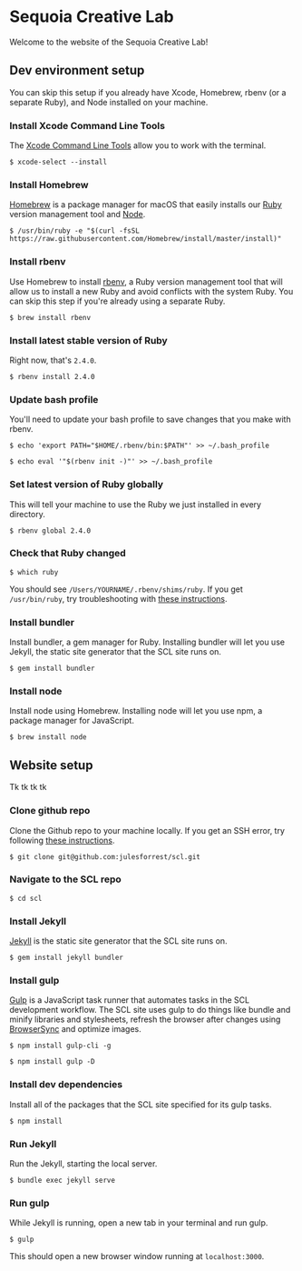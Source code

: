 # Sequoia Creative Lab
Welcome to the website of the Sequoia Creative Lab!

## Dev environment setup
You can skip this setup if you already have Xcode, Homebrew, rbenv (or a separate Ruby), and Node installed on your machine.

### Install Xcode Command Line Tools
The [Xcode Command Line Tools](http://railsapps.github.io/xcode-command-line-tools.html) allow you to work with the terminal.

```$ xcode-select --install```

### Install Homebrew
[Homebrew](http://brew.sh/) is a package manager for macOS that easily installs our [Ruby](https://www.ruby-lang.org/en/) version management tool and [Node](nodejs.org). 

```$ /usr/bin/ruby -e "$(curl -fsSL https://raw.githubusercontent.com/Homebrew/install/master/install)"```

### Install rbenv
Use Homebrew to install [rbenv](rbenv.org), a Ruby version management tool that will allow us to install a new Ruby and avoid conflicts with the system Ruby. You can skip this step if you're already using a separate Ruby.

```$ brew install rbenv```

### Install latest stable version of Ruby
Right now, that's `2.4.0`.

```$ rbenv install 2.4.0```

### Update bash profile
You'll need to update your bash profile to save changes that you make with rbenv.

```$ echo 'export PATH="$HOME/.rbenv/bin:$PATH"' >> ~/.bash_profile```

```$ echo eval '"$(rbenv init -)"' >> ~/.bash_profile```

### Set latest version of Ruby globally
This will tell your machine to use the Ruby we just installed in every directory.

```$ rbenv global 2.4.0```

### Check that Ruby changed
```$ which ruby```

You should see `/Users/YOURNAME/.rbenv/shims/ruby`. If you get `/usr/bin/ruby`, try troubleshooting with [these instructions](http://stackoverflow.com/a/12150580).

### Install bundler
Install bundler, a gem manager for Ruby. Installing bundler will let you use Jekyll, the static site generator that the SCL site runs on. 

```$ gem install bundler```

### Install node
Install node using Homebrew. Installing node will let you use npm, a package manager for JavaScript. 

```$ brew install node```

## Website setup
Tk tk tk tk

### Clone github repo
Clone the Github repo to your machine locally. If you get an SSH error, try following [these instructions](https://help.github.com/articles/generating-a-new-ssh-key-and-adding-it-to-the-ssh-agent/).

```$ git clone git@github.com:julesforrest/scl.git```

### Navigate to the SCL repo
```$ cd scl```

### Install Jekyll
[Jekyll](https://jekyllrb.com/) is the static site generator that the SCL site runs on. 

```$ gem install jekyll bundler```

### Install gulp

[Gulp](https://gulpjs.com/) is a JavaScript task runner that automates tasks in the SCL development workflow. The SCL site uses gulp to do things like bundle and minify libraries and stylesheets, refresh the browser after changes using [BrowserSync](https://browsersync.io/) and optimize images.

```$ npm install gulp-cli -g```

```$ npm install gulp -D```

### Install dev dependencies
Install all of the packages that the SCL site specified for its gulp tasks.

```$ npm install```

### Run Jekyll
Run the Jekyll, starting the local server. 

```$ bundle exec jekyll serve```

### Run gulp
While Jekyll is running, open a new tab in your terminal and run gulp.

```$ gulp```

This should open a new browser window running at `localhost:3000`.
